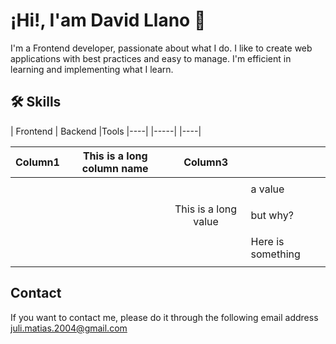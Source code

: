 
# ¡Hi!, I'am David Llano 👋

I'm a Frontend developer, passionate about what I do. I like to create web applications with best practices and easy to manage. I'm efficient in learning and implementing what I learn.


## 🛠 Skills

| Frontend | Backend |Tools
|----| |-----| |----| 

| Column1 | This is a long column name | Column3 |  |
|--:|---------|:--:|:----|
||         |  |         |
|     |  |         |   a value      |
||         |         |         |
|     |         | This is a long value |       but why? |
|     |         |         |         |
|     |                                           |         | Here is something |
|  |         |   |         |









## Contact

If you want to contact me, please do it through the following email address juli.matias.2004@gmail.com


